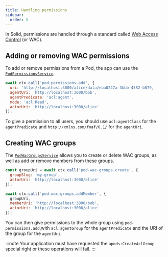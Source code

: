 ```yaml
---
title: Handling permissions
sidebar:
  order: 5
---
```


In Solid, permissions are handled through a standard called [Web Access Control](../../architecture/authorization.md#web-access-control-wac) (or WAC).

## Adding or removing WAC permissions

To add or remove permissions from a Pod, the app can use the [`PodPermissionsService`](../../reference/pod-permissions-service).

```js
await ctx.call('pod-permissions.add', {
  uri: 'http://localhost:3000/alice/data/eba0227a-3bbb-4582-b879,
  agentUri: 'http://localhost:3000/bob',
  agentPredicate: 'acl:agent',
  mode: 'acl:Read',
  actorUri: 'http://localhost:3000/alice'
});
```

To give a permission to all users, you should use `acl:agentClass` for the `agentPredicate` and `http://xmlns.com/foaf/0.1/` for the `agentUri`.

## Creating WAC groups

The [`PodWacGroupsService`](../../reference/pod-wac-groups-service) allows you to create or delete WAC groups, as well as add or remove members from these groups.

```js
const groupUri = await ctx.call('pod-wac-groups.create', {
  groupSlug: 'my-group',
  actorUri: 'http://localhost:3000/alice'
});

await ctx.call('pod-wac-groups.addMember', {
  groupUri,
  memberUri: 'http://localhost:3000/bob',
  actorUri: 'http://localhost:3000/alice'
});
```

You can then give permissions to the whole group using `pod-permissions.add`,with `acl:agentGroup` for the `agentPredicate` and the URI of the group for the `agentUri`.

:::note
Your application must have requested the `apods:CreateAclGroup` special right or these operations will fail.
:::
